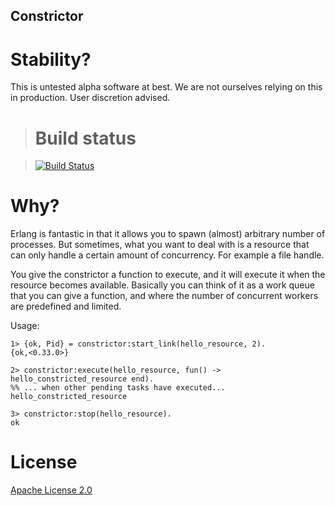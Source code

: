 Constrictor
-------

# Stability?

This is untested alpha software at best.
We are not ourselves relying on this in production.
User discretion advised.
> # Build status

> [![Build Status](https://travis-ci.org/Aircloak/constrictor.png)](https://travis-ci.org/Aircloak/constrictor)

# Why?

Erlang is fantastic in that it allows you to spawn (almost) arbitrary number
of processes. But sometimes, what you want to deal with is a resource that
can only handle a certain amount of concurrency. For example a file handle.

You give the constrictor a function to execute, and it will execute it when 
the resource becomes available. Basically you can think of it as a work queue 
that you can give a function, and where the number of concurrent workers are 
predefined and limited.

Usage:

    1> {ok, Pid} = constrictor:start_link(hello_resource, 2).
    {ok,<0.33.0>}

    2> constrictor:execute(hello_resource, fun() -> hello_constricted_resource end).
    %% ... when other pending tasks have executed...
    hello_constricted_resource

    3> constrictor:stop(hello_resource).
    ok

# License

[Apache License 2.0](http://www.apache.org/licenses/LICENSE-2.0)
